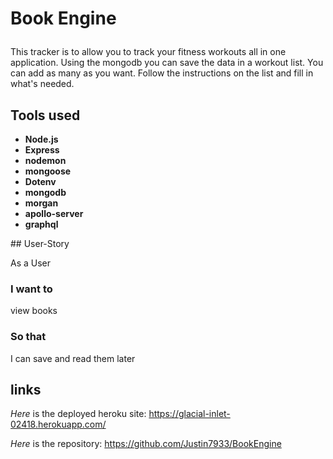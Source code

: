 # Book Engine<p>
This tracker is to allow you to track your fitness workouts all in one application. Using the mongodb you can save the data in a workout list. You can add as many as you want. Follow the instructions on the list and fill in what's needed.<p>
## Tools used 
  <ul>
    <li><strong>Node.js</strong></li>
    <li><strong>Express</strong></li>
    <li><strong>nodemon</strong></li>
    <li><strong>mongoose</strong></li>
    <li><strong>Dotenv</strong></li>
    <li><strong>mongodb</strong></li>
    <li><strong>morgan</strong></li>
    <li><strong>apollo-server</strong></li>
    <li><strong>graphql</strong></li>
</ul><p>
## User-Story <p>
As a User

### I want to
  view books

### So that 
I can save and read them later

## links 
*Here* is the deployed heroku site: https://glacial-inlet-02418.herokuapp.com/<p>
*Here* is the repository: https://github.com/Justin7933/BookEngine<p>
